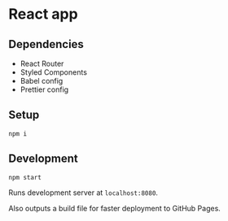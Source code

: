 # React app

## Dependencies

- React Router
- Styled Components
- Babel config
- Prettier config

## Setup

    npm i

## Development

    npm start

Runs development server at `localhost:8080`.

Also outputs a build file for faster deployment to GitHub Pages.
